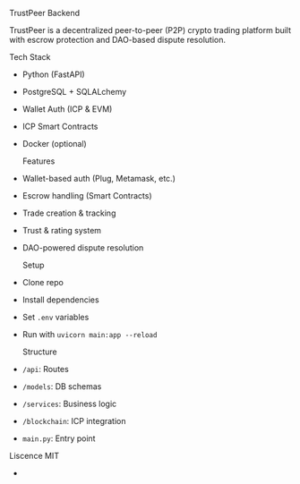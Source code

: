 TrustPeer Backend

TrustPeer is a decentralized peer-to-peer (P2P) crypto trading platform built with escrow protection and DAO-based dispute resolution.

   Tech Stack

- Python (FastAPI)
- PostgreSQL + SQLALchemy
- Wallet Auth (ICP & EVM)
- ICP Smart Contracts
- Docker (optional)


    Features
 - Wallet-based auth (Plug, Metamask, etc.)
 - Escrow handling (Smart Contracts)
 - Trade creation & tracking
 - Trust & rating system
 - DAO-powered dispute resolution

     Setup
- Clone repo
- Install dependencies
- Set `.env` variables
- Run with `uvicorn main:app --reload`

     Structure
- `/api`: Routes
- `/models`: DB schemas
- `/services`: Business logic
- `/blockchain`: ICP integration
- `main.py`: Entry point

Liscence
MIT

- 
  
